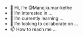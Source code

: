 - 👋 Hi, I’m @Manojkumar-kethe
- 👀 I’m interested in ...
- 🌱 I’m currently learning ...
- 💞️ I’m looking to collaborate on ...
- 📫 How to reach me ...

<!---
Manojkumar-kethe/Manojkumar-kethe is a ✨ special ✨ repository because its `README.md` (this file) appears on your GitHub profile.
You can click the Preview link to take a look at your changes.
--->
